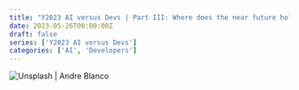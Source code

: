 ```yaml
---
title: "Y2023 AI versus Devs | Part III: Where does the near future hold"
date: 2023-05-26T00:00:00Z
draft: false
series: ['Y2023 AI versus Devs']
categories: ['AI', 'Developers']
---
```


![Unsplash | Andre Blanco](/andre-blanco-Bai6wHAWJjo-unsplash.jpg)

